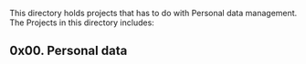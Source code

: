 This directory holds projects that has to do with Personal data management.
The Projects in this directory includes:

## 0x00. Personal data
